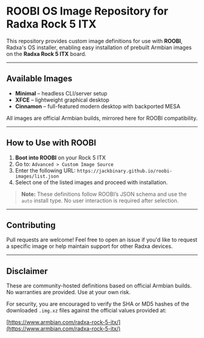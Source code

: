 # ROOBI OS Image Repository for Radxa Rock 5 ITX

This repository provides custom image definitions for use with **ROOBI**, Radxa's OS installer, enabling easy installation of prebuilt Armbian images on the **Radxa Rock 5 ITX** board.

---

## Available Images

- **Minimal** – headless CLI/server setup
- **XFCE** – lightweight graphical desktop
- **Cinnamon** – full-featured modern desktop with backported MESA

All images are official Armbian builds, mirrored here for ROOBI compatibility.

---

##  How to Use with ROOBI

1. **Boot into ROOBI** on your Rock 5 ITX
2. Go to: `Advanced > Custom Image Source`
3. Enter the following URL:
```https://jackbinary.github.io/roobi-images/list.json```
4. Select one of the listed images and proceed with installation.

> **Note:** These definitions follow ROOBI’s JSON schema and use the `auto` install type. No user interaction is required after selection.

---

## Contributing

Pull requests are welcome! Feel free to open an issue if you'd like to request a specific image or help maintain support for other Radxa devices.

---

## Disclaimer

These are community-hosted definitions based on official Armbian builds. No warranties are provided. Use at your own risk.

For security, you are encouraged to verify the SHA or MD5 hashes of the downloaded `.img.xz` files against the official values provided at:

[https://www.armbian.com/radxa-rock-5-itx/](https://www.armbian.com/radxa-rock-5-itx/)

